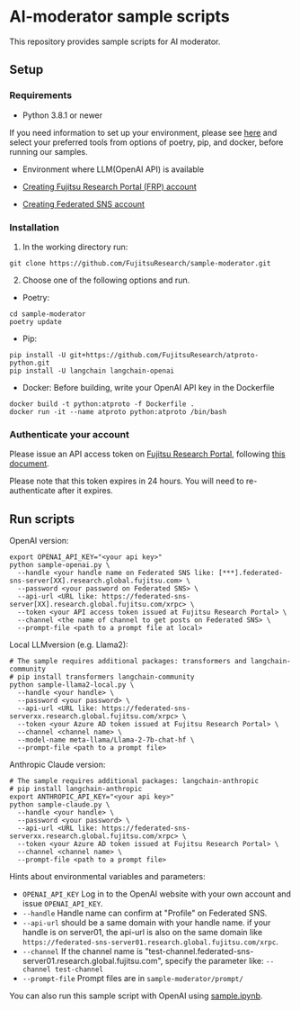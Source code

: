# AI-moderator sample scripts

This repository provides sample scripts for AI moderator.

## Setup

### Requirements

 - Python 3.8.1 or newer

If you need information to set up your environment, please see [here](docs/setup.md) and select your preferred tools from options of poetry, pip, and docker, before running our samples.

 - Environment where LLM(OpenAI API) is available

  - [Creating Fujitsu Research Portal (FRP) account](https://en-portal.research.global.fujitsu.com/content/creating_account_v1.3.pdf)

 - [Creating Federated SNS account](https://en-portal.research.global.fujitsu.com/content/FeS%20Application%20User%20Manual_en.pdf)

### Installation

1. In the working directory run:

```
git clone https://github.com/FujitsuResearch/sample-moderator.git
```

2. Choose one of the following options and run.


 - Poetry:
```
cd sample-moderator
poetry update
```

 - Pip:
```
pip install -U git+https://github.com/FujitsuResearch/atproto-python.git
pip install -U langchain langchain-openai
```

 - Docker: Before building, write your OpenAI API key in the Dockerfile
```
docker build -t python:atproto -f Dockerfile .
docker run -it --name atproto python:atproto /bin/bash
```

### Authenticate your account

Please issue an API access token on [Fujitsu Research Portal](https://en-portal.research.global.fujitsu.com/), following [this document](https://en-portal.research.global.fujitsu.com/content/issuing_api_tokens_v1.1.pdf). 

Please note that this token expires in 24 hours. You will need to re-authenticate after it expires.


## Run scripts

OpenAI version:
```
export OPENAI_API_KEY="<your api key>"
python sample-openai.py \
  --handle <your handle name on Federated SNS like: [***].federated-sns-server[XX].research.global.fujitsu.com> \
  --password <your password on Federated SNS> \
  --api-url <URL like: https://federated-sns-server[XX].research.global.fujitsu.com/xrpc> \
  --token <your API access token issued at Fujitsu Research Portal> \
  --channel <the name of channel to get posts on Federated SNS> \
  --prompt-file <path to a prompt file at local> 
```

Local LLMversion (e.g. Llama2):
```
# The sample requires additional packages: transformers and langchain-community
# pip install transformers langchain-community
python sample-llama2-local.py \
  --handle <your handle> \
  --password <your password> \
  --api-url <URL like: https://federated-sns-serverxx.research.global.fujitsu.com/xrpc> \
  --token <your Azure AD token issued at Fujitsu Research Portal> \
  --channel <channel name> \
  --model-name meta-llama/Llama-2-7b-chat-hf \
  --prompt-file <path to a prompt file> 
```

Anthropic Claude version:
```
# The sample requires additional packages: langchain-anthropic
# pip install langchain-anthropic
export ANTHROPIC_API_KEY="<your api key>"
python sample-claude.py \
  --handle <your handle> \
  --password <your password> \
  --api-url <URL like: https://federated-sns-serverxx.research.global.fujitsu.com/xrpc> \
  --token <your Azure AD token issued at Fujitsu Research Portal> \
  --channel <channel name> \
  --prompt-file <path to a prompt file> 
```

Hints about environmental variables and parameters:
 - `OPENAI_API_KEY` Log in to the OpenAI website with your own account and issue `OPENAI_API_KEY`.
 - `--handle`  Handle name can confirm at "Profile" on Federated SNS.
 - `--api-url` should be a same domain with your handle name. if your handle is on server01, the api-url is also on the same domain like `https://federated-sns-server01.research.global.fujitsu.com/xrpc`.
 - `--channel` If the channel name is "test-channel.federated-sns-server01.research.global.fujitsu.com", specify the parameter like: `--channel test-channel`
 - `--prompt-file` Prompt files are in `sample-moderator/prompt/`

You can also run this sample script with OpenAI using [sample.ipynb](https://colab.research.google.com/github/FujitsuResearch/sample-moderator/blob/main/sample.ipynb).
